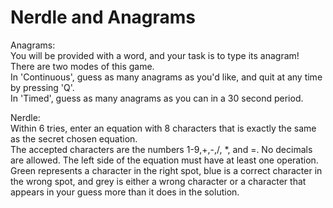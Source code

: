 # Nerdle and Anagrams
Anagrams:  
You will be provided with a word, and your task is to type its anagram!  
There are two modes of this game.  
In 'Continuous', guess as many anagrams as you'd like, and quit at any time by pressing 'Q'.  
In 'Timed', guess as many anagrams as you can in a 30 second period.  
  
Nerdle:  
Within 6 tries, enter an equation with 8 characters that is exactly the same as the secret chosen equation.  
The accepted characters are the numbers 1-9,+,-,/, *, and =. No decimals are allowed. The left side of the equation must have at least one operation.  
Green represents a character in the right spot, blue is a correct character in the wrong spot, and grey is either a wrong character or a character that appears in your guess more than it does in the solution.  
